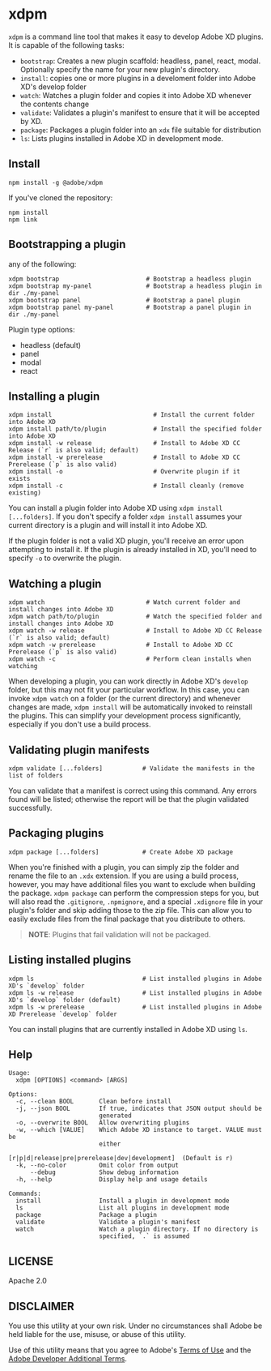 # xdpm

`xdpm` is a command line tool that makes it easy to develop Adobe XD plugins. It is capable of the following tasks:

- `bootstrap`: Creates a new plugin scaffold: headless, panel, react, modal. Optionally specify the name for your new plugin's directory.
- `install`: copies one or more plugins in a develoment folder into Adobe XD's develop folder
- `watch`: Watches a plugin folder and copies it into Adobe XD whenever the contents change
- `validate`: Validates a plugin's manifest to ensure that it will be accepted by XD.
- `package`: Packages a plugin folder into an `xdx` file suitable for distribution
- `ls`: Lists plugins installed in Adobe XD in development mode.

## Install

```shell
npm install -g @adobe/xdpm
```

If you've cloned the repository:

```shell
npm install
npm link
```

## Bootstrapping a plugin

any of the following:

```shell
xdpm bootstrap                        # Bootstrap a headless plugin
xdpm bootstrap my-panel               # Bootstrap a headless plugin in dir ./my-panel
xdpm bootstrap panel                  # Bootstrap a panel plugin
xdpm bootstrap panel my-panel         # Bootstrap a panel plugin in dir ./my-panel
```

Plugin type options:

- headless (default)
- panel
- modal
- react

## Installing a plugin

```shell
xdpm install                            # Install the current folder into Adobe XD
xdpm install path/to/plugin             # Install the specified folder into Adobe XD
xdpm install -w release                 # Install to Adobe XD CC Release (`r` is also valid; default)
xdpm install -w prerelease              # Install to Adobe XD CC Prerelease (`p` is also valid)
xdpm install -o                         # Overwrite plugin if it exists
xdpm install -c                         # Install cleanly (remove existing)
```

You can install a plugin folder into Adobe XD using `xdpm install [...folders]`. If you don't specify a folder `xdpm install` assumes your current directory is a plugin and will install it into Adobe XD.

If the plugin folder is not a valid XD plugin, you'll receive an error upon attempting to install it. If the plugin is already installed in XD, you'll need to specify `-o` to overwrite the plugin.

## Watching a plugin

```shell
xdpm watch                            # Watch current folder and install changes into Adobe XD
xdpm watch path/to/plugin             # Watch the specified folder and install changes into Adobe XD
xdpm watch -w release                 # Install to Adobe XD CC Release (`r` is also valid; default)
xdpm watch -w prerelease              # Install to Adobe XD CC Prerelease (`p` is also valid)
xdpm watch -c                         # Perform clean installs when watching
```

When developing a plugin, you can work directly in Adobe XD's `develop` folder, but this may not fit your particular workflow. In this case, you can invoke `xdpm watch` on a folder (or the current directory) and whenever changes are made, `xdpm install` will be automatically invoked to reinstall the plugins. This can simplify your development process significantly, especially if you don't use a build process.

## Validating plugin manifests

```shell
xdpm validate [...folders]           # Validate the manifests in the list of folders
```

You can validate that a manifest is correct using this command. Any errors found will be listed; otherwise the report will be that the plugin validated successfully.

## Packaging plugins

```shell
xdpm package [...folders]            # Create Adobe XD package
```

When you're finished with a plugin, you can simply zip the folder and rename the file to an `.xdx` extension. If you are using a build process, however, you may have additional files you want to exclude when building the package. `xdpm package` can perform the compression steps for you, but will also read the `.gitignore`, `.npmignore`, and a special `.xdignore` file in your plugin's folder and skip adding those to the zip file. This can allow you to easily exclude files from the final package that you distribute to others.

> **NOTE**: Plugins that fail validation will not be packaged.

## Listing installed plugins

```shell
xdpm ls                              # List installed plugins in Adobe XD's `develop` folder
xdpm ls -w release                   # List installed plugins in Adobe XD's `develop` folder (default)
xdpm ls -w prerelease                # List installed plugins in Adobe XD Prerelease `develop` folder
```

You can install plugins that are currently installed in Adobe XD using `ls`.

## Help

```shell
Usage:
  xdpm [OPTIONS] <command> [ARGS]

Options:
  -c, --clean BOOL       Clean before install
  -j, --json BOOL        If true, indicates that JSON output should be
                         generated
  -o, --overwrite BOOL   Allow overwriting plugins
  -w, --which [VALUE]    Which Adobe XD instance to target. VALUE must be
                         either
                         [r|p|d|release|pre|prerelease|dev|development]  (Default is r)
  -k, --no-color         Omit color from output
      --debug            Show debug information
  -h, --help             Display help and usage details

Commands:
  install                Install a plugin in development mode
  ls                     List all plugins in development mode
  package                Package a plugin
  validate               Validate a plugin's manifest
  watch                  Watch a plugin directory. If no directory is
                         specified, `.` is assumed
```

## LICENSE

Apache 2.0

## DISCLAIMER

You use this utility at your own risk. Under no circumstances shall Adobe be held liable for the use, misuse, or abuse of this utility.

Use of this utility means that you agree to Adobe's [Terms of Use](https://www.adobe.com/legal/terms.html) and the [Adobe Developer Additional Terms](https://wwwimages2.adobe.com/content/dam/acom/en/legal/servicetou/Adobe-Developer-Additional-Terms_en_US_20180605_2200.pdf).
